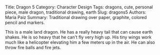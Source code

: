 Title: Dragon 5
Category: Character Design
Tags: dragons, cute, personal piece, male dragon, traditional drawing, earth
Slug: dragons5
Authors: Maria Paiz
Summary: Traditional drawing over paper, graphite, colored pencil and markers.

This is a male land dragon. He has a really heavy tail that can cause earth shakes. He is so heavy that he can't fly very high up. His tiny wings work much like a helicopter elevating him a few meters up in the air. He can also throw fire balls and fire jets.


